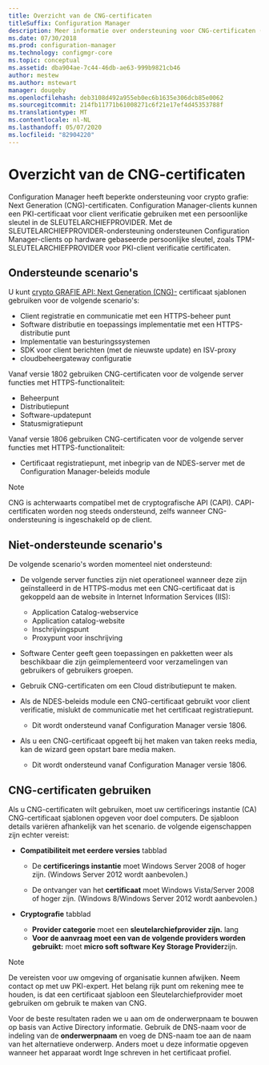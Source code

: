 ```yaml
---
title: Overzicht van de CNG-certificaten
titleSuffix: Configuration Manager
description: Meer informatie over ondersteuning voor CNG-certificaten (Cryptography Next Generation) voor Configuration Manager-clients en-servers.
ms.date: 07/30/2018
ms.prod: configuration-manager
ms.technology: configmgr-core
ms.topic: conceptual
ms.assetid: dba904ae-7c44-46db-ae63-999b9821cb46
author: mestew
ms.author: mstewart
manager: dougeby
ms.openlocfilehash: deb3108d492a955eb0ec6b1635e306dcb85e0062
ms.sourcegitcommit: 214fb11771b61008271c6f21e17ef4d45353788f
ms.translationtype: MT
ms.contentlocale: nl-NL
ms.lasthandoff: 05/07/2020
ms.locfileid: "82904220"
---
```

# <a name="cng-certificates-overview"></a>Overzicht van de CNG-certificaten
<!-- 1356191 --> 

Configuration Manager heeft beperkte ondersteuning voor crypto grafie: Next Generation (CNG)-certificaten. Configuration Manager-clients kunnen een PKI-certificaat voor client verificatie gebruiken met een persoonlijke sleutel in de SLEUTELARCHIEFPROVIDER. Met de SLEUTELARCHIEFPROVIDER-ondersteuning ondersteunen Configuration Manager-clients op hardware gebaseerde persoonlijke sleutel, zoals TPM-SLEUTELARCHIEFPROVIDER voor PKI-client verificatie certificaten.

## <a name="supported-scenarios"></a>Ondersteunde scenario's
U kunt [crypto GRAFIE API: Next Generation (CNG)-](https://docs.microsoft.com/windows/win32/seccng/cng-features) certificaat sjablonen gebruiken voor de volgende scenario's:

- Client registratie en communicatie met een HTTPS-beheer punt   
- Software distributie en toepassings implementatie met een HTTPS-distributie punt   
- Implementatie van besturingssystemen  
- SDK voor client berichten (met de nieuwste update) en ISV-proxy   
- cloudbeheergateway configuratie  

Vanaf versie 1802 gebruiken CNG-certificaten voor de volgende server functies met HTTPS-functionaliteit: <!-- 1357314 -->   
- Beheerpunt
- Distributiepunt
- Software-updatepunt
- Statusmigratiepunt     

Vanaf versie 1806 gebruiken CNG-certificaten voor de volgende server functies met HTTPS-functionaliteit:

- Certificaat registratiepunt, met inbegrip van de NDES-server met de Configuration Manager-beleids module <!--1357314-->

> [!NOTE]
> CNG is achterwaarts compatibel met de cryptografische API (CAPI). CAPI-certificaten worden nog steeds ondersteund, zelfs wanneer CNG-ondersteuning is ingeschakeld op de client.

## <a name="unsupported-scenarios"></a>Niet-ondersteunde scenario's

De volgende scenario's worden momenteel niet ondersteund:

- De volgende server functies zijn niet operationeel wanneer deze zijn geïnstalleerd in de HTTPS-modus met een CNG-certificaat dat is gekoppeld aan de website in Internet Information Services (IIS): 
    - Application Catalog-webservice
    - Application catalog-website
    - Inschrijvingspunt  
    - Proxypunt voor inschrijving  

- Software Center geeft geen toepassingen en pakketten weer als beschikbaar die zijn geïmplementeerd voor verzamelingen van gebruikers of gebruikers groepen.

- Gebruik CNG-certificaten om een Cloud distributiepunt te maken.

- Als de NDES-beleids module een CNG-certificaat gebruikt voor client verificatie, mislukt de communicatie met het certificaat registratiepunt. 
    - Dit wordt ondersteund vanaf Configuration Manager versie 1806.

- Als u een CNG-certificaat opgeeft bij het maken van taken reeks media, kan de wizard geen opstart bare media maken.
    - Dit wordt ondersteund vanaf Configuration Manager versie 1806.

## <a name="to-use-cng-certificates"></a>CNG-certificaten gebruiken

Als u CNG-certificaten wilt gebruiken, moet uw certificerings instantie (CA) CNG-certificaat sjablonen opgeven voor doel computers. De sjabloon details variëren afhankelijk van het scenario. de volgende eigenschappen zijn echter vereist:

- **Compatibiliteit met eerdere versies** tabblad

    - De **certificerings instantie** moet Windows Server 2008 of hoger zijn. (Windows Server 2012 wordt aanbevolen.)

    - De ontvanger van het **certificaat** moet Windows Vista/Server 2008 of hoger zijn. (Windows 8/Windows Server 2012 wordt aanbevolen.)

- **Cryptografie** tabblad

    - **Provider categorie** moet een **sleutelarchiefprovider zijn.** lang
    - **Voor de aanvraag moet een van de volgende providers worden gebruikt:** moet **micro soft software Key Storage Provider**zijn. 

> [!NOTE]
> De vereisten voor uw omgeving of organisatie kunnen afwijken. Neem contact op met uw PKI-expert. Het belang rijk punt om rekening mee te houden, is dat een certificaat sjabloon een Sleutelarchiefprovider moet gebruiken om gebruik te maken van CNG.

Voor de beste resultaten raden we u aan om de onderwerpnaam te bouwen op basis van Active Directory informatie. Gebruik de DNS-naam voor de indeling van de **onderwerpnaam** en voeg de DNS-naam toe aan de naam van het alternatieve onderwerp. Anders moet u deze informatie opgeven wanneer het apparaat wordt Inge schreven in het certificaat profiel.
